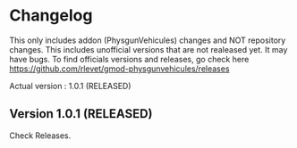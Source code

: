 # Changelog
This only includes addon (PhysgunVehicules) changes and NOT repository changes.
This includes unofficial versions that are not realeased yet. It may have bugs.
To find officials versions and releases, go check here https://github.com/rlevet/gmod-physgunvehicules/releases

Actual version : 1.0.1 (RELEASED)


## Version 1.0.1 (RELEASED)
Check Releases.
